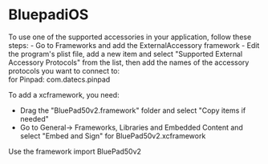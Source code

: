 # BluepadiOS
To use one of the supported accessories in your application, follow these steps:
    - Go to Frameworks and add the ExternalAccessory framework
    - Edit the program's plist file, add a new item and select "Supported External Accessory Protocols" from the list, then add the names of the accessory protocols you want to connect to:<br> for Pinpad: com.datecs.pinpad
    
To add a xcframework, you need:
- Drag the "BluePad50v2.framework" folder and select "Copy items if needed"
- Go to General-> Frameworks, Libraries and Embedded Content and select "Embed and Sign" for BluePad50v2.xcframework

Use the framework
import  BluePad50v2
